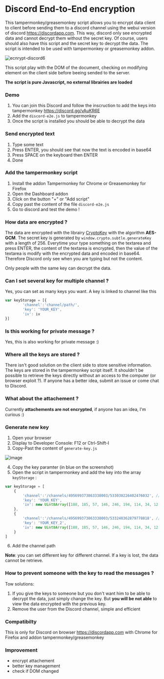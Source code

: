 # Discord End-to-End encryption 

This tampermonkey/greasemonkey script allows you to encrypt data client to client before sending them to a discord channel using the webui version of discord https://discordapp.com. This way, discord only see encrypted data and cannot decrypt them without the secret key. Of course, users should also have this script and the secret key to decrypt the data. The script is intended to be used with tampermonkey or greasemonkey addon.

![ecnrypt-discord6](https://user-images.githubusercontent.com/5891788/51050102-fc7d6280-15cf-11e9-8346-24e8c81ed743.gif)

This script play with the DOM of the document, checking on modifying element on the client side before beeing sended to the server.

**The script is pure Javascript, no external librairies are loaded**

### Demo

1. You can join this Discord and follow the inscruction to add the keys into tampermonkey https://discord.gg/vAuKR6E
2. Add the `discord-e2e.js` to tampermonkey
2. Once the script is installed you should be able to decrypt the data

### Send encrypted text 

1. Type some text
2. Press ENTER, you should see that now the text is encoded in base64
3. Press SPACE on the keyboard then ENTER
4. Done

### Add the tampermonkey script

1. Install the addon Tampermonkey for Chrome or Greasemonkey for Firefox
2. Open the Dashboard addon
3. Click on the button "+" or "Add script"
4. Copy past the content of the file `discord-e2e.js`
5. Go to discord and test the demo !

### How data are encrypted ?

The data are encrypted with the librairy [CryptoKey](https://developer.mozilla.org/en-US/docs/Web/API/CryptoKey) with the algorithm **AES-GCM**. The secret key is generated by `window.crypto.subtle.generateKey` with a length of 256. Everytime your type something on the textarea and press ENTER, the content of the textarea is encrypted, then the value of the textarea is modify with the encrypted data and encoded in base64. Therefore Discord only see when you are typing but not the content.

Only people with the same key can decrypt the data.

### Can I set several key for multiple channel ?

Yes, you can set as many keys you want.  A key is linked to channel like this 
```javascript
var keyStorage = [{
        'channel':'channel/path/',
        'key': 'YOUR_KEY',
        'iv': iv
}]
```

### Is this working for private message ?

Yes, this is also working for private message :)

### Where all the keys are stored ?

There isn't good solution on the client side to store sensitive information. The keys are stored in the tampermonkey script itself. It shouldn't be possible to retrieve the keys directly without an access to the computer (or browser exploit ?).
If anyone has a better idea, submit an issue or come chat to Discord.

### What about the attachement ?

Currently **attachements are not encrypted**, if anyone has an idea, I'm curious :)

### Generate new key

1. Open your browser
2. Display to Developer Console: F12 or Ctrl-Shift-I
3. Copy-Past the content of `generate-key.js`

![image](https://user-images.githubusercontent.com/5891788/51043159-4bba9780-15be-11e9-92d7-1f6e54038703.png)

4. Copy the key paramter (in blue on the screenshot)
5. Open the script in tampermonkey and add the key into the array `keyStorage` : 

```javascript
var keyStorage = [
    {
        'channel':'/channels/495699373863338003/533030226402476032', // replace by your channel path
        'key': 'YOUR_KEY',
        'iv': new Uint8Array([188, 185, 57, 146, 246, 194, 114, 34, 12, 80, 198, 77])
    },
    {
        'channel':'/channels/495699373863338003/533248362879778818', // another channel
        'key': 'YOUR_KEY_2',
        'iv': new Uint8Array([188, 185, 57, 146, 246, 194, 114, 34, 12, 80, 198, 77])
    }
]
```
6. Add the channel path

**Note**: you can set different key for different channel. If a key is lost, the data cannot be retrieve.

### How to prevent someone with the key to read the messages ?

Tow solutions:
1. If you give the keys to someone but you don't want him to be able to decrypt the data, just simply change the key. But **you will be not able** to view the data encrypted with the previous key.
2. Remove the user from the Discord channel, simple and efficient

### Compatibilty

This is only for Discord on browser https://discordapp.com with Chrome for Firefox and addon tampermonkey/greasemonkey

### Improvement

- encrypt attachement
- better key management
- check if DOM changed

